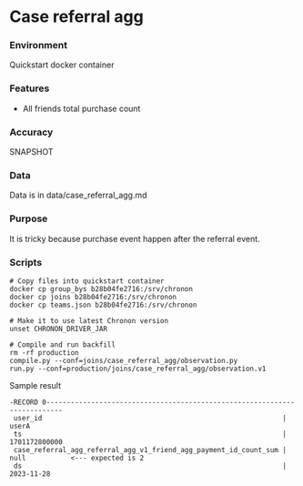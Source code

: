 # Case referral agg

### Environment
Quickstart docker container

### Features
- All friends total purchase count

### Accuracy
SNAPSHOT

### Data
Data is in data/case_referral_agg.md

### Purpose
It is tricky because purchase event happen after the referral event.

### Scripts
```
# Copy files into quickstart container
docker cp group_bys b28b04fe2716:/srv/chronon
docker cp joins b28b04fe2716:/srv/chronon
docker cp teams.json b28b04fe2716:/srv/chronon

# Make it to use latest Chronon version
unset CHRONON_DRIVER_JAR

# Compile and run backfill
rm -rf production
compile.py --conf=joins/case_referral_agg/observation.py
run.py --conf=production/joins/case_referral_agg/observation.v1
```

Sample result
```agsl
-RECORD 0--------------------------------------------------------------------------
 user_id                                                           | userA         
 ts                                                                | 1701172800000 
 case_referral_agg_referral_agg_v1_friend_agg_payment_id_count_sum | null           <--- expected is 2 
 ds                                                                | 2023-11-28
```
